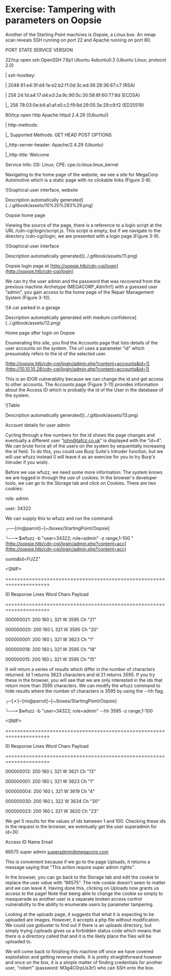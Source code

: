 # Exercise: Tampering with parameters on Oopsie

Another of the Starting Point machines is Oopsie, a Linux box. An nmap scan reveals SSH running on port 22 and Apache running on port 80.

PORT STATE SERVICE VERSION

22/tcp open ssh OpenSSH 7.6p1 Ubuntu 4ubuntu0.3 \(Ubuntu Linux; protocol 2.0\)

\| ssh-hostkey:

\| 2048 61:e4:3f:d4:1e:e2:b2:f1:0d:3c:ed:36:28:36:67:c7 \(RSA\)

\| 256 24:1d:a4:17:d4:e3:2a:9c:90:5c:30:58:8f:60:77:8d \(ECDSA\)

\|\_ 256 78:03:0e:b4:a1:af:e5:c2:f9:8d:29:05:3e:29:c9:f2 \(ED25519\)

80/tcp open http Apache httpd 2.4.29 \(\(Ubuntu\)\)

\| http-methods:

\|\_ Supported Methods: GET HEAD POST OPTIONS

\|\_http-server-header: Apache/2.4.29 \(Ubuntu\)

\|\_http-title: Welcome

Service Info: OS: Linux; CPE: cpe:/o:linux:linux\_kernel

Navigating to the home page of the website, we see a site for MegaCorp Automotive which is a static page with no clickable links \(Figure 3-8\).

!\[Graphical user interface, website

Description automatically generated\]\(../.gitbook/assets/10%20%283%29.png\)

Oopsie home page

Viewing the source of the page, there is a reference to a login script at the URL /cdn-cgi/login/script.js. This script is empty, but if we navigate to the directory /cdn-cgi/login, we are presented with a login page.\(Figure 3-9\).

!\[Graphical user interface

Description automatically generated\]\(../.gitbook/assets/11.png\)

Oopsie login page at [http://oopsie.htb/cdn-cgi/login](http://oopsie.htb/cdn-cgi/login)

We can try the user admin and the password that was recovered from the previous machine Archetype \(MEGACORP\_4dm1n!!\) with a guessed user “admin”, you gain access to the home page of the Repair Management System \(Figure 3-10\).

!\[A car parked in a garage

Description automatically generated with medium confidence\]\(../.gitbook/assets/12.png\)

Home page after login on Oopsie

Enumerating this site, you find the Accounts page that lists details of the user accounts on the system. The url uses a parameter “id” which presumably refers to the id of the selected user.

[http://oopsie.htb/cdn-cgi/login/admin.php?content=accounts&id=1](http://10.10.10.28/cdn-cgi/login/admin.php?content=accounts&id=1)

This is an IDOR vulnerability because we can change the id and get access to other accounts. The Accounts page \(Figure 3-11\) provides information about the Access ID which is probably the id of the User in the database of the system.

!\[Table

Description automatically generated\]\(../.gitbook/assets/13.png\)

Account details for user admin

Cycling through a few numbers for the id shows the page changes and eventually a different user “john@tafcz.co.uk” is displayed with the “id=4”. We can brute force all of the users on the system by sequentially increasing the id field. To do this, you could use Burp Suite's Intruder function, but we will use wfuzz instead \(I will leave it as an exercise for you to try Burp's Intruder if you wish\).

Before we use wfuzz, we need some more information. The system knows we are logged in through the use of cookies. In the browser's developer tools, we can go to the Storage tab and click on Cookies. There are two cookies:

role: admin

user: 34322

We can supply this to wfuzz and run the command:

┌──\[rin@parrot\]─\[~/boxes/StartingPoint/Oopsie\]

└──╼ $wfuzz -b "user=34322; role=admin" -z range,1-100 "[http://oopsie.htb/cdn-cgi/login/admin.php?content=acc](http://oopsie.htb/cdn-cgi/login/admin.php?content=acc)

ounts&id=FUZZ"

&lt;SNIP&gt;

=====================================================================

ID Response Lines Word Chars Payload

=====================================================================

000000021: 200 160 L 321 W 3595 Ch "21"

000000020: 200 160 L 321 W 3595 Ch "20"

000000001: 200 160 L 321 W 3623 Ch "1"

000000018: 200 160 L 321 W 3595 Ch "18"

000000015: 200 160 L 321 W 3595 Ch "15"

It will return a series of results which differ in the number of characters returned. Id 1 returns 3623 characters and id 21 returns 3595. If you try these in the browser, you will see that we are only interested in the ids that return more than 3595 characters. We can modify the wfuzz command to hide results where the number of characters is 3595 by using the --hh flag.

┌─\[✗\]─\[rin@parrot\]─\[~/boxes/StartingPoint/Oopsie\]

└──╼ $wfuzz -b "user=34322; role=admin" --hh 3595 -z range,1-100

&lt;SNIP&gt;

=====================================================================

ID Response Lines Word Chars Payload

=====================================================================

000000013: 200 160 L 321 W 3621 Ch "13"

000000001: 200 160 L 321 W 3623 Ch "1"

000000004: 200 160 L 321 W 3619 Ch "4"

000000030: 200 160 L 322 W 3634 Ch "30"

000000023: 200 160 L 321 W 3620 Ch "23"

We get 5 results for the values of ids between 1 and 100. Checking these ids in the request in the browser, we eventually get the user superadmin for id=30:

Access ID Name Email

86575 super admin superadmin@megacorp.com

This is convenient because if we go to the page Uploads, it returns a message saying that “This action require super admin rights”.

In the browser, you can go back to the Storage tab and edit the cookie to replace the user value with “86575”. The role cookie doesn't seem to matter and we can leave it. Having done this, clicking on Uploads now grants us access to the page! Note that being able to change the cookie so simply to masquerade as another user is a separate broken access control vulnerability to the ability to enumerate users by parameter tampering.

Looking at the uploads page, it suggests that what it is expecting to be uploaded are images. However, it accepts a php file without modification. We could use gobuster to find out if there is an uploads directory, but simply trying /uploads gives us a forbidden status code which means that there is a directory called that and it is the likely place the files will be uploaded to.

We will come back to finishing this machine off once we have covered exploitation and getting reverse shells. It is pretty straightforward however and once on the box, it is a simple matter of finding credentials for another user, "robert" \(password: M3g4C0rpUs3r!\) who can SSH onto the box.

